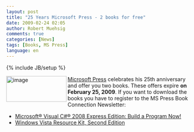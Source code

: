 ```yaml
---
layout: post
title: "25 Years Microsoft Press - 2 books for free"
date: 2009-02-24 02:05
author: Robert Muehsig
comments: true
categories: [News]
tags: [Books, MS Press]
language: en
---
```

{% include JB/setup %}
<p><a href="{{BASE_PATH}}/assets/wp-images-en/image50.png"><img style="border-top-width: 0px; border-left-width: 0px; border-bottom-width: 0px; border-right-width: 0px" height="69" alt="image" src="{{BASE_PATH}}/assets/wp-images-en/image-thumb56.png" width="161" align="left" border="0" /></a> <a href="http://microsoftpressdev.libredigital.com/developertools/">Microsoft Press</a> celebrates his 25th anniversary and offer you two books. These offers expire <strong>on February 25, 2009</strong>. If you want to download the books you have to register to the MS Press Book Connection Newsletter: </p>  <ul>   <li><a href="http://csna01.libredigital.com/?urrs4gt63d">Microsoft&#174; Visual C#&#174; 2008 Express Edition: Build a Program Now!</a> </li>    <li><a href="http://csna01.libredigital.com/?urws8un4p7">Windows Vista Resource Kit, Second Edition</a> </li> </ul>
